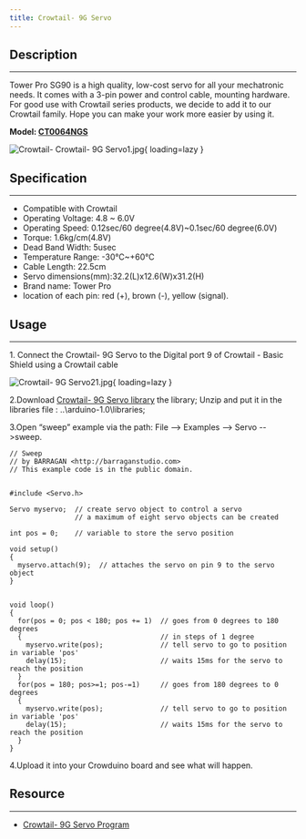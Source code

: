 ```yaml
---
title: Crowtail- 9G Servo
---
```


## Description
-----------

Tower Pro SG90 is a high quality, low-cost servo for all your mechatronic needs. It comes with a 3-pin power and control cable, mounting hardware. For good use with Crowtail series products, we decide to add it to our Crowtail family. Hope you can make your work more easier by using it.

**Model: [CT0064NGS](http://www.elecrow.com/crowtail-9g-servo-p-1516.html)**

![Crowtail- Crowtail- 9G Servo1.jpg](https://wiki.elecrow.com/images/thumb/9/96/Crowtail-_Crowtail-_9G_Servo1.jpg/400px-Crowtail-_Crowtail-_9G_Servo1.jpg){ loading=lazy }

## Specification
-------------

- Compatible with Crowtail
- Operating Voltage: 4.8 ~ 6.0V
- Operating Speed: 0.12sec/60 degree(4.8V)~0.1sec/60 degree(6.0V)
- Torque: 1.6kg/cm(4.8V)
- Dead Band Width: 5usec
- Temperature Range: -30℃~+60℃
- Cable Length: 22.5cm
- Servo dimensions(mm):32.2(L)x12.6(W)x31.2(H)
- Brand name: Tower Pro
- location of each pin: red (+), brown (-), yellow (signal).

## Usage
-----

1\. Connect the Crowtail- 9G Servo to the Digital port 9 of Crowtail - Basic Shield using a Crowtail cable

![Crowtail- 9G Servo21.jpg](https://wiki.elecrow.com/images/thumb/4/49/Crowtail-_9G_Servo21.jpg/500px-Crowtail-_9G_Servo21.jpg){ loading=lazy }

2.Download [Crowtail- 9G Servo library](../../files/Crowtail-9G-Servo-zip.md) the library; Unzip and put it in the libraries file : ..\\arduino-1.0\\libraries;

3.Open “sweep” example via the path: File --&gt; Examples --&gt; Servo --&gt;sweep.

```
// Sweep
// by BARRAGAN <http://barraganstudio.com> 
// This example code is in the public domain.


#include <Servo.h> 
 
Servo myservo;  // create servo object to control a servo 
                // a maximum of eight servo objects can be created 
 
int pos = 0;    // variable to store the servo position 
 
void setup() 
{ 
  myservo.attach(9);  // attaches the servo on pin 9 to the servo object 
} 
 
 
void loop() 
{ 
  for(pos = 0; pos < 180; pos += 1)  // goes from 0 degrees to 180 degrees 
  {                                  // in steps of 1 degree 
    myservo.write(pos);              // tell servo to go to position in variable 'pos' 
    delay(15);                       // waits 15ms for the servo to reach the position 
  } 
  for(pos = 180; pos>=1; pos-=1)     // goes from 180 degrees to 0 degrees 
  {                                
    myservo.write(pos);              // tell servo to go to position in variable 'pos' 
    delay(15);                       // waits 15ms for the servo to reach the position 
  } 
} 
```

4.Upload it into your Crowduino board and see what will happen.

## Resource
--------

- [Crowtail- 9G Servo Program](../../files/Crowtail-9G-Servo-zip.md)